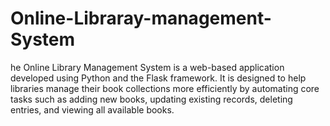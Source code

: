 # Online-Libraray-management-System
he Online Library Management System is a web-based application developed using Python and the Flask framework. It is designed to help libraries manage their book collections more efficiently by automating core tasks such as adding new books, updating existing records, deleting entries, and viewing all available books.
